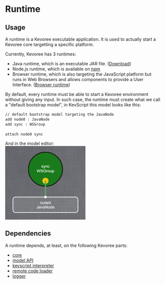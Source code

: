 # Runtime
## Usage
A runtime is a Kevoree executable application. It is used to actually start a Kevoree core targetting a specific platform.  

Currently, Kevoree has 3 runtimes:
 - Java runtime, which is an executable JAR file. ([Download](http://oss.sonatype.org/service/local/artifact/maven/redirect?r=public&g=org.kevoree.platform&a=org.kevoree.platform.standalone&v=RELEASE))
 - Node.js runtime, which is available on [npm](https://www.npmjs.com/package/kevoree-nodejs-runtime)
 - Browser runtime, which is also targeting the JavaScript platform but runs in Web Browsers and allows components to provide a User Interface. ([Browser runtime](http://runjs.kevoree.org))


By default, every runtime must be able to start a Kevoree environment without giving any input.  In such case, the runtime must create what we call a "default bootstrap model", in KevScript this model looks like this:
```
// default bootstrap model targeting the JavaNode
add node0 : JavaNode
add sync : WSGroup

attach node0 sync
```

And in the model editor:  
![Bootstrap model](img/javanode_bootstrap.png)



## Dependencies
A runtime depends, at least, on the following Kevoree parts:
 * [core](core.md)
 * [model API](model.md)
 * [kevscript interpreter](kevscript.md)
 * [remote code loader](remote_code_loader.md)
 * [logger](logger.md)
